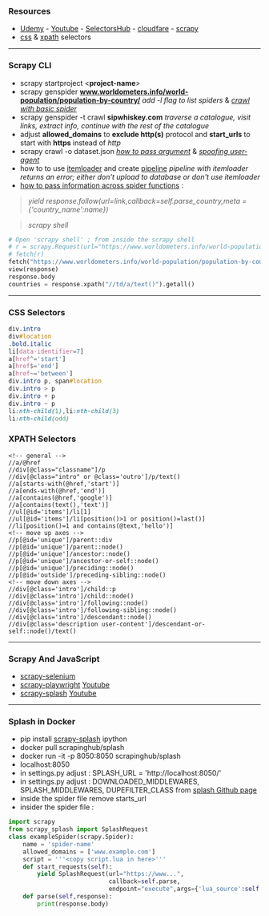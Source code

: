 ### Resources

- [Udemy](https://www.udemy.com/course/web-scraping-in-python-using-scrapy-and-splash/) - [Youtube](https://www.youtube.com/watch?v=aIHTgF6polk&list=PLRzwgpycm-Fjvdf7RpmxnPMyJ80RecJjv) - [SelectorsHub](https://chrome.google.com/webstore/detail/selectorshub/ndgimibanhlabgdgjcpbbndiehljcpfh?hl=en) - [cloudfare](https://checkforcloudflare.selesti.com/) - [scrapy](https://docs.scrapy.org/en/latest/)
- [css](https://www.w3schools.com/cssref/css_selectors.asp) & [xpath](https://devhints.io/xpath) selectors

---

### Scrapy CLI

- scrapy startproject <**project-name**>
- scrapy genspider **<spider-name>** **www.worldometers.info/world-population/population-by-country/** _add -l flag to list spiders_ & _[crawl with basic spider](https://www.youtube.com/watch?v=-mkewdn9JdU&list=PLRzwgpycm-Fjvdf7RpmxnPMyJ80RecJjv&index=9)_
- scrapy genspider -t crawl **<spider-name>** **sipwhiskey.com** _traverse a catalogue, visit links, extract info, continue with the rest of the catalogue_
- adjust **allowed_domains** to **exclude http(s)** protocol and **start_urls** to start with **https** instead of _http_
- scrapy crawl **<spider-name>** -o dataset.json _[how to pass argument](https://youtu.be/yrv9V7ZG5hI)_ & _[spoofing user-agent](https://youtu.be/-mkewdn9JdU)_
- how to to use [itemloader](/kdnuggets/kdnuggets/items.py) and create [pipeline](/kdnuggets/kdnuggets/pipelines.py) _pipeline with itemloader returns an error; either don't upload to database or don't use itemloader_
- [how to pass information across spider functions](/kdnuggets/kdnuggets/spiders/kdnugget.py) :

> _yield response.follow(url=link,callback=self.parse_country,meta = {'country_name':name})_

> _scrapy shell_

```python
# Open 'scrapy shell' ; from inside the scrapy shell
# r = scrapy.Request(url="https://www.worldometers.info/world-population/population-by-country/")
# fetch(r)
fetch("https://www.worldometers.info/world-population/population-by-country/")
view(response)
response.body
countries = response.xpath("//td/a/text()").getall()
```

---

### CSS Selectors

```css
div.intro
div#location
.bold.italic
li[data-identifier=7]
a[href^='start']
a[href$='end']
a[href~='between']
div.intro p, span#location
div.intro > p
div.intro + p
div.intro ~ p
li:nth-child(1),li:nth-child(3)
li:nth-child(odd)
```

### XPATH Selectors

```xpath
<!-- general -->
//a/@href
//div[@class="classname"]/p
//div[@class="intro" or @class='outro']/p/text()
//a[starts-with(@href,'start')]
//a[ends-with(@href,'end')]
//a[contains(@href,'google')]
//a[contains(text(),'text')]
//ul[@id='items']/li[1]
//ul[@id='items']/li[position()>1 or position()=last()]
//li[position()=1 and contains(@text,'hello')]
<!-- move up axes -->
//p[@id='unique']/parent::div
//p[@id='unique']/parent::node()
//p[@id='unique']/ancestor::node()
//p[@id='unique']/ancestor-or-self::node()
//p[@id='unique']/preciding::node()
//p[@id='outside']/preceding-sibling::node()
<!-- move down axes -->
//div[@class='intro']/child::p
//div[@class='intro']/child::node()
//div[@class='intro']/following::node()
//div[@class='intro']/following-sibling::node()
//div[@class='intro']/descendant::node()
//div[@class='description user-content']/descendant-or-self::node()/text()
```

---

### Scrapy And JavaScript

- [scrapy-selenium](https://github.com/clemfromspace/scrapy-selenium)
- [scrapy-playwright](https://github.com/scrapy-plugins/scrapy-playwright) [Youtube](https://www.youtube.com/watch?v=0wO7K-SoUHM&list=PLRzwgpycm-Fjvdf7RpmxnPMyJ80RecJjv&index=14)
- [scrapy-splash](https://github.com/scrapy-plugins/scrapy-splash) [Youtube](https://www.youtube.com/watch?v=mTOXVRao3eA&list=PLRzwgpycm-Fjvdf7RpmxnPMyJ80RecJjv&index=6)

---

### Splash in Docker

- pip install [scrapy-splash](https://github.com/scrapy-plugins/scrapy-splash) ipython
- docker pull scrapinghub/splash
- docker run -it -p 8050:8050 scrapinghub/splash
- localhost:8050
- in settings.py adjust : SPLASH_URL = 'http://localhost:8050/'
- in settings.py adjust : DOWNLOADED_MIDDLEWARES, SPLASH_MIDDLEWARES, DUPEFILTER_CLASS from [splash Github page](https://github.com/scrapy-plugins/scrapy-splash)
- inside the spider file remove starts_url
- insider the spider file :
  <br>

```python
import scrapy
from scrapy_splash import SplashRequest
class exampleSpider(scrapy.Spider):
    name = 'spider-name'
    allowed_domains = ['www.example.com']
    script = '''<copy script.lua in here>'''
    def start_requests(self):
        yield SplashRequest(url="https://www...",
                            callback=self.parse,
                            endpoint="execute",args={'lua_source':self.script})
    def parse(self,response):
        print(response.body)
```
